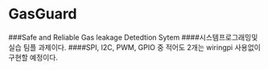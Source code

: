 # GasGuard
###Safe and Reliable Gas leakage Detedtion Sytem
####시스템프로그래밍및실습 팀플 과제이다.
####SPI, I2C, PWM, GPIO 중 적어도 2개는 wiringpi 사용없이 구현할 예정이다.
